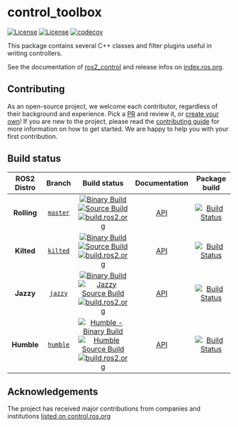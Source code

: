 # control_toolbox

[![License](https://img.shields.io/badge/License-BSD%203--Clause-blue.svg)](https://opensource.org/licenses/BSD-3-Clause)
[![License](https://img.shields.io/badge/License-Apache%202.0-blue.svg)](https://opensource.org/licenses/Apache-2.0)
[![codecov](https://codecov.io/gh/ros-controls/control_toolbox/branch/jazzy/graph/badge.svg?token=0o4dFzADHj)](https://codecov.io/gh/ros-controls/control_toolbox/tree/jazzy)

This package contains several C++ classes and filter plugins useful in writing controllers.

See the documentation of [ros2_control](http://control.ros.org) and release infos on [index.ros.org](http://index.ros.org/p/control_toolbox).

## Contributing

As an open-source project, we welcome each contributor, regardless of their background and experience. Pick a [PR](https://github.com/ros-controls/control_toolbox/pulls) and review it, or [create your own](https://github.com/ros-controls/control_toolbox/contribute)!
If you are new to the project, please read the [contributing guide](https://control.ros.org/rolling/doc/contributing/contributing.html) for more information on how to get started. We are happy to help you with your first contribution.

## Build status

ROS2 Distro | Branch | Build status | Documentation | Package build
:---------: | :----: | :----------: | :-----------: | :---------------:
**Rolling** | [`master`](https://github.com/ros-controls/control_toolbox/tree/master) | [![Binary Build](https://github.com/ros-controls/control_toolbox/actions/workflows/rolling-binary-build.yml/badge.svg?branch=master)](https://github.com/ros-controls/control_toolbox/actions/workflows/rolling-binary-build.yml) <br> [![Source Build](https://github.com/ros-controls/control_toolbox/actions/workflows/rolling-build-source.yml/badge.svg?branch=master)](https://github.com/ros-controls/control_toolbox/actions/workflows/rolling-build-source.yml?branch=master) <br> [![build.ros2.org](https://build.ros2.org/buildStatus/icon?job=Rdev__control_toolbox__ubuntu_noble_amd64&subject=build.ros2.org)](https://build.ros2.org/job/Rdev__control_toolbox__ubuntu_noble_amd64/) | [API](http://docs.ros.org/en/rolling/p/control_toolbox/)  | [![Build Status](https://build.ros2.org/buildStatus/icon?job=Rbin_uN64__control_toolbox__ubuntu_noble_amd64__binary)](https://build.ros2.org/job/Rbin_uN64__control_toolbox__ubuntu_noble_amd64__binary/)
**Kilted** | [`kilted`](https://github.com/ros-controls/control_toolbox/tree/master) | [![Binary Build](https://github.com/ros-controls/control_toolbox/actions/workflows/kilted-binary-build.yml/badge.svg?branch=master)](https://github.com/ros-controls/control_toolbox/actions/workflows/kilted-binary-build.yml) <br> [![Source Build](https://github.com/ros-controls/control_toolbox/actions/workflows/kilted-build-source.yml/badge.svg?branch=master)](https://github.com/ros-controls/control_toolbox/actions/workflows/kilted-build-source.yml?branch=master) <br> [![build.ros2.org](https://build.ros2.org/buildStatus/icon?job=Kdev__control_toolbox__ubuntu_noble_amd64&subject=build.ros2.org)](https://build.ros2.org/job/Kdev__control_toolbox__ubuntu_noble_amd64/) | [API](http://docs.ros.org/en/kilted/p/control_toolbox/)  | [![Build Status](https://build.ros2.org/buildStatus/icon?job=Kbin_uN64__control_toolbox__ubuntu_noble_amd64__binary)](https://build.ros2.org/job/Kbin_uN64__control_toolbox__ubuntu_noble_amd64__binary/)
**Jazzy** | [`jazzy`](https://github.com/ros-controls/control_toolbox/tree/jazzy) | [![Binary Build](https://github.com/ros-controls/control_toolbox/actions/workflows/jazzy-binary-build.yml/badge.svg?branch=master)](https://github.com/ros-controls/control_toolbox/actions/workflows/jazzy-binary-build.yml) <br> [![Jazzy Source Build](https://github.com/ros-controls/control_toolbox/actions/workflows/jazzy-build-source.yml/badge.svg?branch=master)](https://github.com/ros-controls/control_toolbox/actions/workflows/jazzy-build-source.yml?branch=master) <br> [![build.ros2.org](https://build.ros2.org/buildStatus/icon?job=Jdev__control_toolbox__ubuntu_noble_amd64&subject=build.ros2.org)](https://build.ros2.org/job/Jdev__control_toolbox__ubuntu_noble_amd64/) | [API](http://docs.ros.org/en/jazzy/p/control_toolbox/) | [![Build Status](https://build.ros2.org/buildStatus/icon?job=Jbin_uN64__control_toolbox__ubuntu_noble_amd64__binary)](https://build.ros2.org/job/Jbin_uN64__control_toolbox__ubuntu_noble_amd64__binary/)
**Humble** | [`humble`](https://github.com/ros-controls/control_toolbox/tree/humble) | [![Humble - Binary Build](https://github.com/ros-controls/control_toolbox/actions/workflows/humble-binary-build.yml/badge.svg?branch=master)](https://github.com/ros-controls/control_toolbox/actions/workflows/humble-binary-build.yml) <br> [![Humble Source Build](https://github.com/ros-controls/control_toolbox/actions/workflows/humble-build-source.yml/badge.svg?branch=master)](https://github.com/ros-controls/control_toolbox/actions/workflows/humble-build-source.yml?branch=master) <br> [![build.ros2.org](https://build.ros2.org/buildStatus/icon?job=Hdev__control_toolbox__ubuntu_jammy_amd64&subject=build.ros2.org)](https://build.ros2.org/job/Hdev__control_toolbox__ubuntu_jammy_amd64/) | [API](http://docs.ros.org/en/humble/p/control_toolbox/) | [![Build Status](https://build.ros2.org/buildStatus/icon?job=Hbin_uJ64__control_toolbox__ubuntu_jammy_amd64__binary)](https://build.ros2.org/job/Hbin_uJ64__control_toolbox__ubuntu_jammy_amd64__binary/)

## Acknowledgements

The project has received major contributions from companies and institutions [listed on control.ros.org](https://control.ros.org/rolling/doc/acknowledgements/acknowledgements.html)
